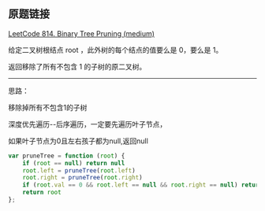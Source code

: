 ## 原题链接

[LeetCode 814. Binary Tree Pruning (medium)](https://leetcode-cn.com/problems/binary-tree-pruning/)

给定二叉树根结点 root ，此外树的每个结点的值要么是 0，要么是 1。

返回移除了所有不包含 1 的子树的原二叉树。

----

思路：

移除掉所有不包含1的子树

深度优先遍历--后序遍历，一定要先遍历叶子节点，

如果叶子节点为0且左右孩子都为null,返回null

```javascript
var pruneTree = function (root) {
    if (root == null) return null
    root.left = pruneTree(root.left)
    root.right = pruneTree(root.right)
    if (root.val == 0 && root.left == null && root.right == null) return null
    return root
};
```
